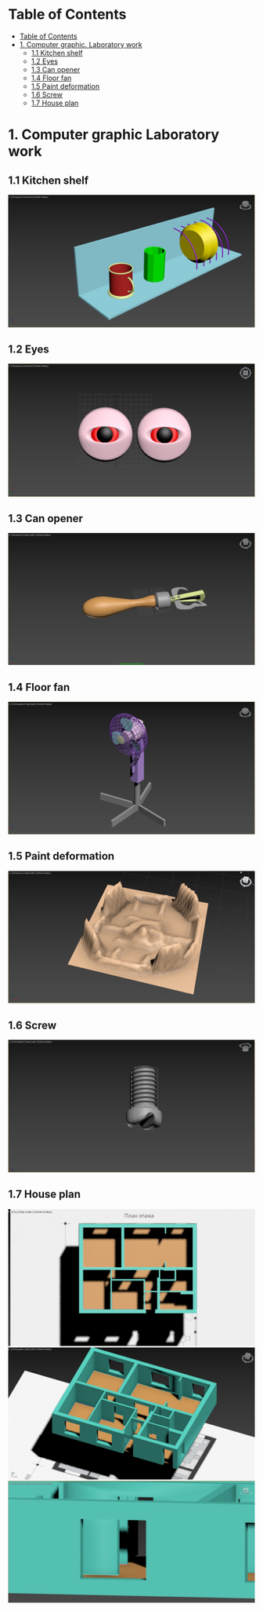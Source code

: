 Table of Contents
=================

* [Table of Contents](#table-of-contents)
* [1. Computer graphic. Laboratory work](#Computer-graphic-Laboratory-work)
  * [1.1 Kitchen shelf](#11-kitchen-shelf)
  * [1.2 Eyes](#12-eyes)
  * [1.3 Can opener](#13-can-opener)
  * [1.4 Floor fan](#14-floor-fan)
  * [1.5 Paint deformation](#15-paint-deformation)
  * [1.6 Screw](#16-screw)
  * [1.7 House plan](#16-house-plan)

  

# 1. Computer graphic Laboratory work


## 1.1 Kitchen shelf

![kitch_s](kitchen_shelf.jpg)


## 1.2 Eyes

![eyes](eyes.jpg)


## 1.3 Can opener

![can](can_opener.jpg)


## 1.4 Floor fan

![fan](floor_fan.jpg)


## 1.5 Paint deformation

![deform](paint_deform.jpg)


## 1.6 Screw

![screw](screw.jpg)

## 1.7 House plan

![house1](house_plan0.jpg)
![house2](house_plan1.jpg)
![house3](house_plan2.jpg)
